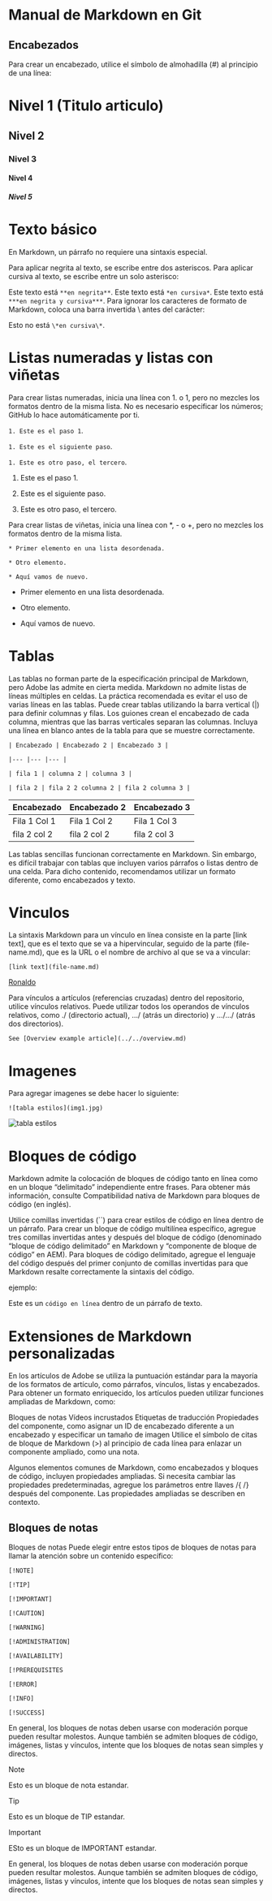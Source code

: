 # Manual de Markdown en Git

## Encabezados
Para crear un encabezado, utilice el símbolo de almohadilla (#) al principio de una línea:

# Nivel 1 (Titulo articulo)
## Nivel 2
### Nivel 3
#### Nivel 4
##### Nivel 5

# Texto básico
En Markdown, un párrafo no requiere una sintaxis especial.

Para aplicar negrita al texto, se escribe entre dos asteriscos. Para aplicar cursiva al texto, se escribe entre un solo asterisco:

Este texto está `**en negrita**`.
Este texto está `*en cursiva*`.
Este texto está `***en negrita y cursiva***`.
Para ignorar los caracteres de formato de Markdown, coloca una barra invertida \ antes del carácter:

Esto no está `\*en cursiva\*`.


# Listas numeradas y listas con viñetas

Para crear listas numeradas, inicia una línea con 1. o 1, pero no mezcles los formatos dentro de la misma lista. No es necesario especificar los números; GitHub lo hace automáticamente por ti.

`1. Este es el paso 1`.

`1. Este es el siguiente paso`.

`1. Este es otro paso, el tercero`.

1. Este es el paso 1.

1. Este es el siguiente paso.

1. Este es otro paso, el tercero.


Para crear listas de viñetas, inicia una línea con *, - o +, pero no mezcles los formatos dentro de la misma lista.

`* Primer elemento en una lista desordenada.`

`* Otro elemento.`

`* Aquí vamos de nuevo.`

* Primer elemento en una lista desordenada.

* Otro elemento.

* Aquí vamos de nuevo.



# Tablas
Las tablas no forman parte de la especificación principal de Markdown, pero Adobe las admite en cierta medida. Markdown no admite listas de líneas múltiples en celdas. La práctica recomendada es evitar el uso de varias líneas en las tablas. Puede crear tablas utilizando la barra vertical (|) para definir columnas y filas. Los guiones crean el encabezado de cada columna, mientras que las barras verticales separan las columnas. Incluya una línea en blanco antes de la tabla para que se muestre correctamente.

``| Encabezado | Encabezado 2 | Encabezado 3 |``

``|--- |--- |--- |``

``| fila 1 | columna 2 | columna 3 |``

``| fila 2 | fila 2 2 columna 2 | fila 2 columna 3 |``

| Encabezado | Encabezado  2 | Encabezado 3 |
|-------------|------------------|-----------|
| Fila 1 Col 1 | Fila 1 Col 2 | Fila 1 Col 3 |  
| fila 2 col 2 | fila 2 col 2 | fila 2 col 3 |

Las tablas sencillas funcionan correctamente en Markdown. Sin embargo, es difícil trabajar con tablas que incluyen varios párrafos o listas dentro de una celda. Para dicho contenido, recomendamos utilizar un formato diferente, como encabezados y texto.

# Vinculos
La sintaxis Markdown para un vínculo en línea consiste en la parte [link text], que es el texto que se va a hipervincular, seguido de la parte (file-name.md), que es la URL o el nombre de archivo al que se va a vincular:

``[link text](file-name.md)``

[Ronaldo](https://www.instagram.com/cristiano/)

Para vínculos a artículos (referencias cruzadas) dentro del repositorio, utilice vínculos relativos. Puede utilizar todos los operandos de vínculos relativos, como ./ (directorio actual), …/ (atrás un directorio) y …/…/ (atrás dos directorios).

`See [Overview example article](../../overview.md)`

# Imagenes

Para agregar imagenes se debe hacer lo siguiente:

 `![tabla estilos](img1.jpg)`

![tabla estilos](imagenes/img1.png)

# Bloques de código
Markdown admite la colocación de bloques de código tanto en línea como en un bloque “delimitado” independiente entre frases. Para obtener más información, consulte Compatibilidad nativa de Markdown para bloques de código (en inglés).

Utilice comillas invertidas (``) para crear estilos de código en línea dentro de un párrafo. Para crear un bloque de código multilínea específico, agregue tres comillas invertidas antes y después del bloque de código (denominado “bloque de código delimitado” en Markdown y “componente de bloque de código” en AEM). Para bloques de código delimitado, agregue el lenguaje del código después del primer conjunto de comillas invertidas para que Markdown resalte correctamente la sintaxis del código. 

ejemplo: 

Este es un `código en línea` dentro de un párrafo de texto.

# Extensiones de Markdown personalizadas
En los artículos de Adobe se utiliza la puntuación estándar para la mayoría de los formatos de artículo, como párrafos, vínculos, listas y encabezados. Para obtener un formato enriquecido, los artículos pueden utilizar funciones ampliadas de Markdown, como:

Bloques de notas
Vídeos incrustados
Etiquetas de traducción
Propiedades del componente, como asignar un ID de encabezado diferente a un encabezado y especificar un tamaño de imagen
Utilice el símbolo de citas de bloque de Markdown (>) al principio de cada línea para enlazar un componente ampliado, como una nota.

Algunos elementos comunes de Markdown, como encabezados y bloques de código, incluyen propiedades ampliadas. Si necesita cambiar las propiedades predeterminadas, agregue los parámetros entre llaves /{ /} después del componente. Las propiedades ampliadas se describen en contexto.
## Bloques de notas
Bloques de notas
Puede elegir entre estos tipos de bloques de notas para llamar la atención sobre un contenido específico:

`[!NOTE]`

``[!TIP]``

``[!IMPORTANT]``

``[!CAUTION]``

``[!WARNING]``

``[!ADMINISTRATION]``

``[!AVAILABILITY]``

 ``[!PREREQUISITES``

``[!ERROR]``

``[!INFO]``


``[!SUCCESS]``

En general, los bloques de notas deben usarse con moderación porque pueden resultar molestos. Aunque también se admiten bloques de código, imágenes, listas y vínculos, intente que los bloques de notas sean simples y directos.

>[!NOTE]
>
>Esto es un bloque de nota estandar.

>[!TIP]
>
>Esto es un bloque de TIP estandar.

>[!IMPORTANT]
>
>ESto es un bloque de IMPORTANT estandar.


En general, los bloques de notas deben usarse con moderación porque pueden resultar molestos. Aunque también se admiten bloques de código, imágenes, listas y vínculos, intente que los bloques de notas sean simples y directos.




